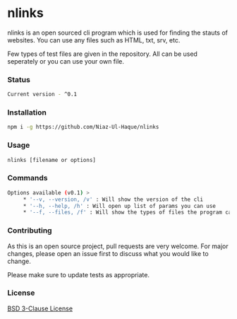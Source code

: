 # nlinks

nlinks is an open sourced cli program which is used for finding the stauts of websites. You can use any files such as HTML, txt, srv, etc.

Few types of test files are given in the repository. All can be used seperately or you can use your own file.

### Status

```bash
Current version - ^0.1
```

### Installation

```bash
npm i -g https://github.com/Niaz-Ul-Haque/nlinks
```

### Usage

```javascript
nlinks [filename or options]
```

### Commands

```bash
Options available (v0.1) >
     * '--v, --version, /v' : Will show the version of the cli
     * '--h, --help, /h' : Will open up list of params you can use
     * '--f, --files, /f' : Will show the types of files the program can format
```

### Contributing

As this is an open source project, pull requests are very welcome. For major changes, please open an issue first to discuss what you would like to change.

Please make sure to update tests as appropriate.

### License

[BSD 3-Clause License](https://choosealicense.com/licenses/bsd-3-clause/)

